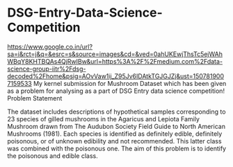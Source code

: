 # DSG-Entry-Data-Science-Competition
https://www.google.co.in/url?sa=i&rct=j&q=&esrc=s&source=images&cd=&ved=0ahUKEwjThsTc5ejWAhWBqY8KHTBQAs4QjRwIBw&url=https%3A%2F%2Fmedium.com%2Fdata-science-group-iitr%2Fdsg-decoded%2Fhome&psig=AOvVaw1ij_Z95Jv6IDAtkTGJGJZj&ust=1507819007159533
My kernel submission for Mushroom Dataset which has been given as a problem for analysing as a part of DSG Entry data science competition!
Problem Statement

The dataset includes descriptions of hypothetical samples corresponding to 23 species of gilled mushrooms in the Agaricus and Lepiota Family Mushroom drawn from The Audubon Society Field Guide to North American Mushrooms (1981). Each species is identified as definitely edible, definitely poisonous, or of unknown edibility and not recommended. This latter class was combined with the poisonous one. The aim of this problem is to identify the poisonous and edible class.
